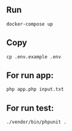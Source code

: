 ## Run 
    docker-compose up

## Copy
    cp .env.example .env 

## For run app:
    php app.php input.txt

## For run test:
    ./vendor/bin/phpunit .
    